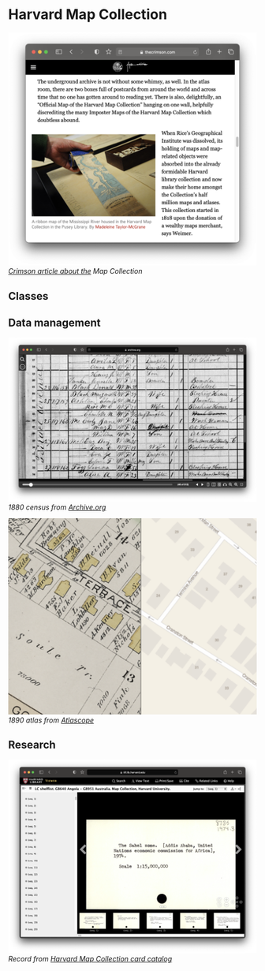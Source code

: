 # Harvard Map Collection

![Screenshot from an article about the Map Collection](media/intro.png)
        *[Crimson article about the](https://www.thecrimson.com/article/2016/4/21/map-collections/) Map Collection* 

## Classes

## Data management

![Screenshot from 1880 census](media/1880-census.png)
*1880 census from [Archive.org](https://archive.org/details/10thcensus0561unit/page/n45/mode/2up?view=theater)* 

![Screenshot from mapping tool Atlascope showing changed streets](media/atlascope.png)
*1890 atlas from [Atlascope](https://atlascope.leventhalmap.org/#view:share$base:000$overlay:39999059011013$zoom:18.70$center:-7915761.314230292,5209123.896271922$mode:swipe-x$pos:0.4491255961844197)*


## Research
![Screenshot from Harvard online library catalog](media/climate-reactions.png)
    *Record from  [Harvard Map Collection card catalog](https://iiif.lib.harvard.edu/manifests/view/drs:45555303$402i)* 
